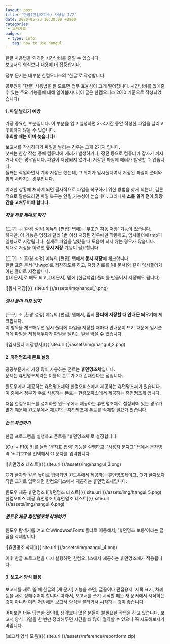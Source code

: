 ```yaml
---
layout: post
title: "한글(한컴오피스) 사용법 1/2"
date: 2020-05-23 10:30:00 +0900
categories: 
 - 교육자료
badges:
 - type: info
   tag: how to use hangul
---
```


한글 사용법을 익히면 시간낭비를 줄일 수 있습니다.  
보고서의 형식보다 내용에 더 집중합시다.

<!--more-->

정부 문서는 대부분 한컴오피스의 '한글'로 작성합니다.

공무원이 '한글' 사용법을 잘 모르면 업무 효율성이 크게 떨어집니다. 시간낭비를 없애줄 수 있는 주요 기능들에 대해 알아봅시다.(이 글은 한컴오피스 2010 기준으로 작성되었습니다)

#### **1. 파일 날리기 예방**

가장 중요한 부분입니다. 이 부분을 읽고 실청하면 3~4시간 동안 작성한 파일을 날리고 후회하지 않을 수 있습니다.  
**후회할 때는 이미 늦습니다!**

보고서를 작성하다가 파일을 날리는 경우는 크게 2가지 입니다.  
첫째는 한창 작성 중에 컴퓨터에 에러가 발생하거나, 정전 등으로 컴퓨터가 갑자기 꺼지거나 하는 경우입니다. 파일이 저장되지 않거나, 저장된 파일에 에러가 발생할 수 있습니다.  
둘째는 작업하면서 계속 저장은 했는데, 그 위치가 임시폴더여서 저장된 파일이 폴더와 함께 사라지는 경우입니다.

이러한 상황에 처하게 되면 필사적으로 파일을 복구하기 위한 방법을 찾게 되는데, 결론적으로 말씀드리면 파일 복구는 안될 가능성이 높습니다. 그러니까 **소를 잃기 전에 외양간을 고쳐두어야 합니다.**

##### **자동 저장 제대로 하기**

[도구] → [환경 설정] 메뉴의 [편집] 탭에는 '무조건 자동 저장' 기능이 있습니다.  
하지만, 이 기능은 명칭과 달리 1번 이상 저장된 경우에만 작동하고, 임시폴더에 tmp파일형태로 저장됩니다. 실제로 파일을 날렸을 때 도움이 되지 않는 경우가 많습니다.  
제대로 저장을 하려면 **동시 저장** 기능이 필요합니다.

[도구] → [환경 설정] 메뉴의 [편집] 탭에서 **동시 저장**에 체크합니다.  
한글 표준 문서(*.hwpx)로 저장하도록 하고, 저장 경로를 [내 문서]와 같이 임시폴더가 아닌 폴더로 지정합니다.  
([내 문서]로 해도 되고, [내 문서] 밑에 [한글백업] 폴더를 만들어서 지정해도 됩니다)

![동시 저장]({{ site.url }}/assets/img/hangul_1.png)

##### **임시 폴더 저장 방지**

[도구] → [환경 설정] 메뉴의 [편집] 탭에서, **임시 폴더에 저장할 때 안내문 띄우기**에 체크합니다.  
이 항목을 체크해두면 임시 폴더에 파일을 저장할 때마다 안내문이 뜨기 때문에 임시폴더에 파일을 저장해두다가 파일을 날리는 일을 막을 수 있습니다.

![임시폴더 저장방지]({{ site.url }}/assets/img/hangul_2.png)

#### **2. 휴먼명조체 폰트 설정**

공공부문에서 가장 많이 사용하는 폰트는 **휴먼명조체**입니다.  
문제는 휴먼명조체라는 이름의 폰트가 2개 존재한다는 점입니다.  

윈도우에서 제공하는 휴먼명조체와 한컴오피스에서 제공하는 휴먼명조체가 있습니다. 이 중에서 정부가 주로 사용하는 폰트는 한컴오피스에서 제공하는 휴먼명조체 입니다.

처음 한컴오피스를 설치하면 윈도우에서 제공하는 휴먼명조체로 설정되어 있는 경우가 많기 떄문에 윈도우에서 제공하는 휴먼명조체 폰트를 삭제할 필요가 있습니다.

##### **폰트 확인하기**

한글 프로그램을 실행하고 폰트를 '휴먼명조체'로 설정합니다.

[Ctrl + F10] 키를 눌러 '문자표 입력' 기능을 실행하고, '사용자 문자표' 탭에서 문자영역 '※ 기호1'을 선택해서 ○ 문자를 입력합니다.

![휴먼명조 테스트]({{ site.url }}/assets/img/hangul_3.png)

○가 글자와 같은 높이로 입력되면 윈도우에서 제공하는 휴먼명조체이고, ○가 글자보다 작은 크기로 입력되면 한컴오피스에서 제공하는 휴먼명조체입니다.

윈도우 제공 휴먼명조 ![휴먼명조 테스트]({{ site.url }}/assets/img/hangul_5.png)  
한컴오피스 제공 휴먼명조 ![휴먼명조 테스트]({{ site.url }}/assets/img/hangul_6.png)

##### **윈도우 제공 휴먼명조체 삭제하기**

윈도우 탐색기를 켜고 C:\Windwos\Fonts 폴더로 이동해서, '휴먼명조 보통'이라는 글꼴을 삭제합니다.

![휴먼명조 삭제]({{ site.url }}/assets/img/hangul_4.png)

이후 한글 프로그램을 다시 실행하면 한컴오피스에서 제공하는 휴먼명조체가 적용됩니다.

#### **3. 보고서 양식 활용**

보고서를 새로 쓸 때 한글의 [새 문서] 기능을 쓰면, 글꼴이나 편집용지, 제목 표지, 차례 등을 새로 정해주어야 합니다.
따라서, 보고서를 쓰기 시작할 때는 새 문서에서 시작하는 것이 아니라 미리 저장해둔 보고서 양식을 불러와서 시작하는 것이 좋습니다.

어찌보면 너무 당연한 것인데, 생각보다 많은 분들이 불필요한 작업을 하고 있습니다.
보고서 양식 파일을 한 번만 정리해두면 시간을 꽤 많이 절약할 수 있으니 꼭 시도해보시기 바랍니다.

[보고서 양식 모음]({{ site.url }}/assets/reference/reportform.zip)
